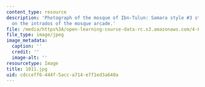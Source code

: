 ```yaml
---
content_type: resource
description: 'Photograph of the mosque of Ibn-Tulun: Samara style #3 stucco decoration
  on the intrados of the mosque arcade.'
file: /media/https%3A/open-learning-course-data-rc.s3.amazonaws.com/4-615-the-architecture-of-cairo-spring-2002/cdcceff6444f5acca714e7f1ed3a640a_1011.jpg
file_type: image/jpeg
image_metadata:
  caption: ''
  credit: ''
  image-alt: ''
resourcetype: Image
title: 1011.jpg
uid: cdcceff6-444f-5acc-a714-e7f1ed3a640a
---
```

